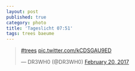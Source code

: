 ```yaml
---
layout: post
published: true
category: photo
title: 'Tageslicht 07:51'
tags: trees baeume
---
```

<blockquote class=""twitter-tweet""><p lang=""und"" dir=""ltr""><a href=""https://twitter.com/hashtag/trees?src=hash"">#trees</a> <a href=""https://t.co/kCDSGAU9ED"">pic.twitter.com/kCDSGAU9ED</a></p>&mdash; DR3WH0 (@DR3WH0) <a href=""https://twitter.com/DR3WH0/status/833818623261159425"">February 20, 2017</a></blockquote>
<script async src=""//platform.twitter.com/widgets.js"" charset=""utf-8""></script>
